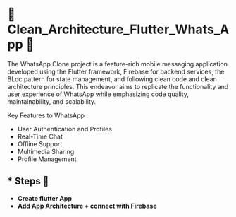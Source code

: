 # 🔹 Clean_Architecture_Flutter_Whats_App 💬

The WhatsApp Clone project is a feature-rich mobile messaging application developed using the Flutter framework, Firebase for backend services, the BLoc pattern for state management, and following clean code and clean architecture principles. This endeavor aims to replicate the functionality and user experience of WhatsApp while emphasizing code quality, maintainability, and scalability.

Key Features to WhatsApp :
  - User Authentication and Profiles
  - Real-Time Chat
  - Offline Support
  - Multimedia Sharing
  - Profile Management

  ## \* Steps 🐾

- <b> Create flutter App
- <b> Add App Architecture  + connect with Firebase
